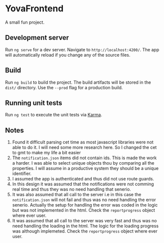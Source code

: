 # YovaFrontend

A small fun project.

## Development server

Run `ng serve` for a dev server. Navigate to `http://localhost:4200/`. The app will automatically reload if you change any of the source files.


## Build

Run `ng build` to build the project. The build artifacts will be stored in the `dist/` directory. Use the `--prod` flag for a production build.

## Running unit tests

Run `ng test` to execute the unit tests via [Karma](https://karma-runner.github.io).

## Notes
1. Found it  difficult parsing cet time as most javascript libraries were not able to do it. I will need some more research here. So I changed the cet to gmt to make my life a bit easier
2. The `notification.json` items did not contain ids. This is made the work a harder. I was able to select unique objects thou by comparing all the properties. I will assume in a productive system they should be a unique identifier.
3. I assumed the app is authenticated and thus did not use route guards.
4. In this design it was assumed that the notifications were not comming real time and thus they was no need handling that senerio.
5. It was also assumed that all call to the server i.e in this case the `notification.json` will not fail and thus was no need handling the error senerio. Actually the setup for handling the error was coded in the logic but was not implemented in the html. Check the `reportprogress` object where ever user.
6. It was assumed that all call to the server was very fast and thus was no need handling the loading in the html. The logic for the loading progress was although implemeted. Check the `reportprogress` object where ever user.


